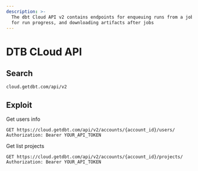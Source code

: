 ```yaml
---
description: >-
  The dbt Cloud API v2 contains endpoints for enqueuing runs from a job, polling
  for run progress, and downloading artifacts after jobs
---
```


# DTB CLoud API

## Search

```
cloud.getdbt.com/api/v2
```

## Exploit

Get users info

```
GET https://cloud.getdbt.com/api/v2/accounts/{account_id}/users/
Authorization: Bearer YOUR_API_TOKEN
```

Get list projects

```
GET https://cloud.getdbt.com/api/v2/accounts/{account_id}/projects/
Authorization: Bearer YOUR_API_TOKEN
```
